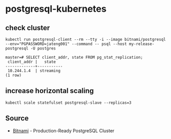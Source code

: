 # postgresql-kubernetes

## check cluster
```
kubectl run postgresql-client --rm --tty -i --image bitnami/postgresql --env="PGPASSWORD=jateng001" --command -- psql --host my-release-postgresql -U postgres

master=# SELECT client_addr, state FROM pg_stat_replication;
 client_addr |   state   
-------------+-----------
 10.244.1.4  | streaming
(1 row)
```
## increase horizontal scaling
```
kubectl scale statefulset postgresql-slave --replicas=3
```

## Source

* [Bitnami](https://engineering.bitnami.com/articles/create-a-production-ready-postgresql-cluster-bitnami-kubernetes-and-helm.html) - Production-Ready PostgreSQL Cluster
